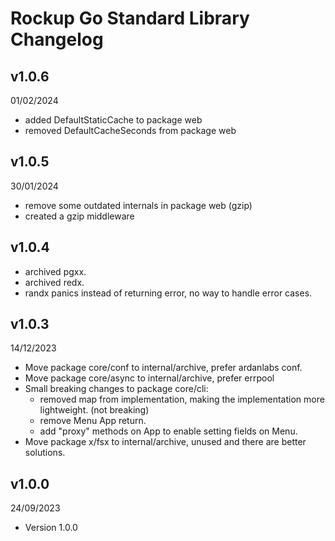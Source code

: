 # Rockup Go Standard Library Changelog

## v1.0.6
01/02/2024

- added DefaultStaticCache to package web
- removed DefaultCacheSeconds from package web

## v1.0.5
30/01/2024

- remove some outdated internals in package web (gzip)
- created a gzip middleware

## v1.0.4
- archived pgxx.
- archived redx.
- randx panics instead of returning error, no way to handle error cases.

## v1.0.3
14/12/2023

- Move package core/conf to internal/archive, prefer ardanlabs conf.
- Move package core/async to internal/archive, prefer errpool
- Small breaking changes to package core/cli:
    - removed map from implementation, making the implementation more lightweight. (not breaking)
    - remove Menu App return.
    - add "proxy" methods on App to enable setting fields on Menu.
- Move package x/fsx to internal/archive, unused and there are better solutions.

## v1.0.0
24/09/2023

- Version 1.0.0
